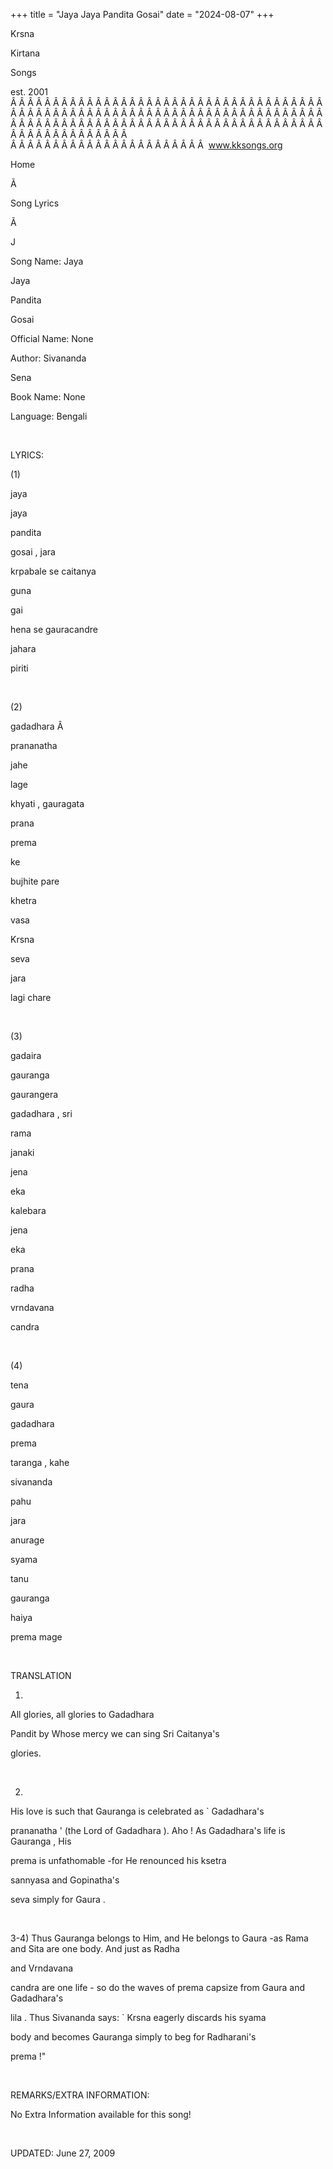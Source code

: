 +++ 
title = "Jaya Jaya Pandita Gosai"
date = "2024-08-07"
+++

Krsna
 
Kirtana
 
Songs

est. 2001
Â Â Â Â Â Â Â Â Â Â Â Â Â Â Â Â Â Â Â Â Â Â Â Â Â Â Â Â Â Â Â Â Â Â Â Â Â Â Â Â Â Â Â Â Â Â Â Â Â Â Â Â Â Â Â Â Â Â Â Â Â Â Â Â Â Â Â Â Â Â Â Â Â Â Â Â Â Â Â Â Â Â Â Â Â Â Â Â Â Â Â Â Â Â Â Â Â Â Â Â Â Â Â Â Â Â Â Â Â Â Â Â Â Â Â Â Â Â Â Â Â Â Â Â Â  
Â Â Â Â Â Â Â Â Â Â Â Â Â Â Â Â Â Â Â Â Â Â Â  
www.kksongs.org








Home


Ã 
 
Song Lyrics
 
Ã 
 
J


Song Name: 
Jaya
 
Jaya
 
Pandita
 
Gosai


Official Name: None


Author: 
Sivananda
 
Sena


Book Name: None


Language: 
Bengali


 


LYRICS:


(1)


jaya
 
jaya
 
pandita


gosai
, 
jara
 
krpabale
 se 
caitanya
 
guna
 
gai


hena
 se 
gauracandre
 
jahara
 
piriti


 


(2)


gadadhara
Â 

prananatha
 
jahe
 
lage


khyati
, 
gauragata
 
prana
 
prema
 
ke


bujhite
 pare


khetra
 
vasa
 
Krsna


seva
 
jara
 
lagi
 chare


 


(3)


gadaira
 
gauranga
 
gaurangera
 
gadadhara
, 
sri
 
rama
 
janaki


jena
 
eka
 
kalebara


jena
 
eka
 
prana


radha
 
vrndavana
 
candra


 


(4)


tena
 
gaura
 
gadadhara
 
prema
 
taranga
, 
kahe
 
sivananda
 
pahu
 
jara
 
anurage


syama


tanu
 
gauranga
 
haiya
 
prema
 mage


 


TRANSLATION


1)
All glories, all glories to 
Gadadhara
 
Pandit
 by Whose mercy we can sing Sri 
Caitanya's

glories.


 


2)
His love is such that 
Gauranga
 is celebrated as `
Gadadhara's
 
prananatha
' (the Lord
of 
Gadadhara
). 
Aho
! As 
Gadadhara's
 life is 
Gauranga
, His

prema
 is unfathomable -for He renounced his 
ksetra
 
sannyasa
 and 
Gopinatha's
 
seva
 simply for 
Gaura
. 


 


3-4)
Thus 
Gauranga
 belongs to Him, and He belongs to 
Gaura
 -as 
Rama
 and 
Sita
 are one body. And just as 
Radha

and 
Vrndavana
 
candra
 are
one life - so do the waves of 
prema
 capsize from 
Gaura
 and 
Gadadhara's
 
lila
. Thus 
Sivananda
 says: `
Krsna
 eagerly discards his 
syama

body and becomes 
Gauranga
 simply to beg for 
Radharani's
 
prema
!"


 


REMARKS/EXTRA INFORMATION:


No
Extra Information available for this song!


 


UPDATED:
 June 27, 2009
